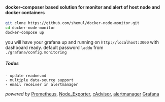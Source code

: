 
#### docker-composer based solution for monitor and alert of  host node and docker containers


```sh
git clone https://github.com/shemul/docker-node-monitor.git
cd docker-node-monitor
docker-compose up
```
you will have your grafana up and running on `http://localhost:3000` with dashboard ready. default password `laddu` from `./grafana/config.monitoring`


#####  Todos
```inform7
- update readme.md
- multiple data-source support 
- email receiver in alertmanager
```

_powered by_ [Prometheus](https://prometheus.io/), [Node_Exporter](https://github.com/prometheus/node_exporter), [cAdvisor](https://github.com/google/cadvisor), [alertmanager](https://prometheus.io/docs/alerting/alertmanager/) [Grafana](https://grafana.com/)